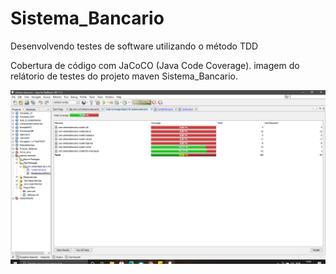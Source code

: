# Sistema_Bancario
Desenvolvendo testes de software utilizando o método TDD

Cobertura de código com JaCoCO (Java Code Coverage).
 imagem do relátorio de testes do projeto maven Sistema_Bancario.

![Relatório de Cobertura](relatorio.PNG)
